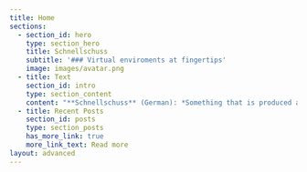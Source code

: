 ```yaml
---
title: Home
sections:
  - section_id: hero
    type: section_hero
    title: Schnellschuss
    subtitle: '### Virtual enviroments at fingertips'
    image: images/avatar.png
  - title: Text
    section_id: intro
    type: section_content
    content: "**Schnellschuss** (German): *Something that is produced at short notice, without long planning, without thorough preparation (e.g. in response to an unforeseen event)*\n\t\nWith Schnellschuss you can create powerful private enviroments (we call it *shots*) for short term or project dedicated use - in just one command.\n\n### What is a shot?\n\nSome quick facts for you:\n\n- A *shot* is a virtual fully-fledged linux enviroment, hosted in our cloud. \n- It's getting created on demand in under **9 seconds** in just one command.\n- We connect a **1Gbit** shared enterprise ethernet connection to every *shot*. Allowing up- and download speeds up to **120 MB/s** \n- **You** have the full controll over a *shot*. It is a fully fledged server with its own dedicated and public IP-address, enabeling your friends or collages to connect.\n\n### How I can access my shot?\n\n- We offer a command-line interface for MacOS/Linux/Windows\n- There will be also a more fancy a desktop app for MacOS/Linux/Windows with advanced account management features\n- We offer a WebApp with the same functionality as the desktop app\n- Via an Android/iOS App\n\nWe got everything covered!\n\n### Disposable enviroments\n\n#### Testing \n\nYou like to try out new things, want to quickly check how different configurations behave, or just want to make your new webapp accessible to give your friends a look? At the same time you don't want to mess up your lokal system?\n\nWe got the right thing for you!\n\n*Shots* are bringing several benefits compared to local testing enviroments:\n\n- Every enviroment does have it's own puplic and dedicated IP-address - enabling friends and colleagues to e.g. connect to your test enviroment and give you a feedback about the website you just created. It's a real server!\n- Local enviroments produce a lot of waste and may slow down your system if not taken care of. Just leave the cleanup to us! Every testing enviroment is disposed after disconencting from it (only if you wish so! See [Project enviroments](#project enviroments)).\n\nOf course **Docker** is also available and pre-installed on our *shots* - possible faster instantiated due to our fast ehernet conenction. \n\n#### Compensating bad bandwith\n\nWorking with large files is a mess! Especially if you have to share the WiFi with Netflix addicts, or working from coffee shops.\nExtracting this config-file out of your Backup, or checking the output of this new machine learning model can escalate to a long lasting and frustrating journey.\n\nEvery *shot* is providing you with a **1Gbit** (up/download with up to 120MB/s) private enviroment, created in under **9 seconds**. Freshly created on every creation. Just piping console in- and output to your device!\n\n### Project Enviroments\n\nWe also give you the option to keep *shots* running in the background and connect to them later on again. The system stays fully active in the background. Also we offer the possibility to save the current state of the *shot* as a image and create a new *shot* at any given time from this state. This is similiar to shutting down and start your local computer - with the addition of cloning your harddrive to another computer!\n\nEspecially the image-function makes it possible to have your own dedicated and isolated project enviroment in the cloud - instantiated and ready in under **9 seconds**. \n\n#### Some use cases\n\n- Quickly instantiate your personal picture-backup image, upload the latest pictures via the hosted web-app you installed yourself earlier (like Nextcloud). Save the state and put it to sleep again.\n\n- Create an webserver enviroment to show the latest progress of your webapp to your friends. Instantiate a *shot* from your configured image, upload the updated files and your ready to show off!\n\n- Working on larger and more time intensive projects, like configuring a mailserver or a specific software enviroment. Save the image, go to sleep and put everythign up again in the morning!\n\n### Images\n\nWe already told you how you can use images for project enviroments in the [Project Enviroments section](#project enviroments). Now we tell you more details about it.\n\n#### Flexibility\n\nAt any time you can clone your image and see how it performs with a changed configuration or middleware. See this a s a branch of your GitHub Repositiory for your *shot*!\n\nYou can create an unlimited amount of instances from your image \n\n#### Sharing is caring\n\nIt's possible to share your private images with your friends - see this as a fork of your GitHub repository for your *shot*!\n\nThis makes it easy to work together on server projects with your friends, colleagues or even the *Schnellschuss* community.\n\n#### Make it permanent\n\nOnce you finished your project, we offer you to host the image on a real virtual or dedicated server, putting you into production with just one command!\n\n### Session sharing\n\n*Schnellschuss* offers you two ways how you can conenct to your *shot*:\n\n1. Shared secure end-to-end connection\n2. Direct secure and private end-to-end conenction \n\nYou can freely chose your connection method, depending on your needs.\n\n#### Shared connection\n\nWith the shared connection you have the possibility to work together with friends or colleagues at the same time in the same session! See this as the terminal-version of TeamViewer!\n\n- Decide if you want to share read and additionally write access to your session and share the conenction link or Id. And watch at the same *shot* in real-time.\n- You are able to record your session and use it later on as a documentation or create an interactive Tutorial from!\n- Instantly stream your *shot* output during a presentation, course, webcast, or programming stream! See this as Twitch for your Terminal.\n\n### Examples\n\n#### Create a disposable test shot\n\n```console\n[fafre@fafre-20hn002vge ~]$ schnellschuss new disposable\nCreated new shot with IPv4: 192.168.1.1 IPv6: ::ffff:c0a8:101\nroot@ss-36dj9:~# echo hello from shot\nhello from shot\nroot@ss-36dj9:~# exit\nShot has been disposed\n[fafre@fafre-20hn002vge ~]$\n```\n\n#### Resume a shot\n\nThis only works when you connect via a shared conenction.\n\n```console\n[fafre@fafre-20hn002vge ~]$ schnellschuss new disposable --name resume-test --shared\nCreated new shot \"resume-test\" with IPv4: 192.168.1.1 IPv6: ::ffff:c0a8:101\nroot@resume-test:~# export x=shot\nroot@resume-test:~# echo $x\nshot\nroot@resume-test:~# exit --keep-alive\nShot has been put to background\n[fafre@fafre-20hn002vge ~]$ echo $x\n\n[fafre@fafre-20hn002vge ~]$ schnellschuss resume resume-test\nShot \"resume-test\" resumed with IPv4: 192.168.1.1 IPv6: ::ffff:c0a8:101\nroot@resume-test:~# echo $x\nshot\nroot@resume-test:~#\n```\n\n#### Create a project shot\n\n```console\n[fafre@fafre-20hn002vge ~]$ schnellschuss new project\nCreated new shot with IPv4: 192.168.1.1 IPv6: ::ffff:c0a8:101\nroot@ss-36dj9:~# touch newconfig.json\nroot@ss-36dj9:~# exit\nProject hasn't been saved! Enter image name to save: test-project\nShutting down shot...\nCreating image...\n[fafre@fafre-20hn002vge ~]$\n```\n\n#### Resume a project shot from image\n\n```console\n[fafre@fafre-20hn002vge ~]$ schnellschuss new project --from-image test-project\nCreated new shot with IPv4: 192.168.1.1 IPv6: ::ffff:c0a8:101\nroot@ss-36dj9:~# rm newconfig.json\nroot@ss-36dj9:~# exit\nProject hasn't been saved! Enter image name to save: test-project-without-config\nShutting down shot...\nCreating image...\n[fafre@fafre-20hn002vge ~]$\n```\n\n#### Create a shot from docker container\n\n```console\n[fafre@fafre-20hn002vge ~]$ schnellschuss new disposable --from-docker ubuntu:latest\nCreated new shot with IPv4: 192.168.1.1 IPv6: ::ffff:c0a8:101\nroot@ss-36dj9:~# docker run -it ubuntu:latest\nroot@6bd5be2ae8dc:/# exit\nroot@ss-36dj9:~# exit\nShot has been disposed\n[fafre@fafre-20hn002vge ~]$\n```"
  - title: Recent Posts
    section_id: posts
    type: section_posts
    has_more_link: true
    more_link_text: Read more
layout: advanced
---
```

